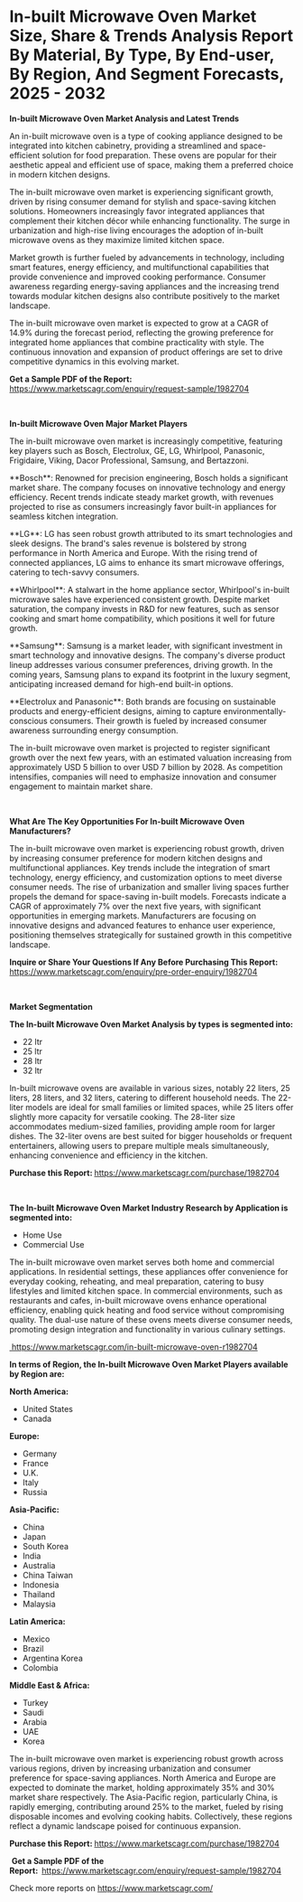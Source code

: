 <p><h1>In-built Microwave Oven Market Size, Share & Trends Analysis Report By Material, By Type, By End-user, By Region, And Segment Forecasts, 2025 - 2032</h1></p><p><strong>In-built Microwave Oven Market Analysis and Latest Trends</strong></p>
<p><p>An in-built microwave oven is a type of cooking appliance designed to be integrated into kitchen cabinetry, providing a streamlined and space-efficient solution for food preparation. These ovens are popular for their aesthetic appeal and efficient use of space, making them a preferred choice in modern kitchen designs.</p><p>The in-built microwave oven market is experiencing significant growth, driven by rising consumer demand for stylish and space-saving kitchen solutions. Homeowners increasingly favor integrated appliances that complement their kitchen décor while enhancing functionality. The surge in urbanization and high-rise living encourages the adoption of in-built microwave ovens as they maximize limited kitchen space.</p><p>Market growth is further fueled by advancements in technology, including smart features, energy efficiency, and multifunctional capabilities that provide convenience and improved cooking performance. Consumer awareness regarding energy-saving appliances and the increasing trend towards modular kitchen designs also contribute positively to the market landscape.</p><p>The in-built microwave oven market is expected to grow at a CAGR of 14.9% during the forecast period, reflecting the growing preference for integrated home appliances that combine practicality with style. The continuous innovation and expansion of product offerings are set to drive competitive dynamics in this evolving market.</p></p>
<p><strong>Get a Sample PDF of the Report:&nbsp;</strong> <a href="https://www.marketscagr.com/enquiry/request-sample/1982704?utm_campaign=2215&utm_medium=2&utm_source=Github&utm_content=ia&utm_term=10022025&utm_id=in-built-microwave-oven">https://www.marketscagr.com/enquiry/request-sample/1982704</a></p>
<p>&nbsp;</p>
<p><strong>In-built Microwave Oven Major Market Players</strong></p>
<p><p>The in-built microwave oven market is increasingly competitive, featuring key players such as Bosch, Electrolux, GE, LG, Whirlpool, Panasonic, Frigidaire, Viking, Dacor Professional, Samsung, and Bertazzoni. </p><p>**Bosch**: Renowned for precision engineering, Bosch holds a significant market share. The company focuses on innovative technology and energy efficiency. Recent trends indicate steady market growth, with revenues projected to rise as consumers increasingly favor built-in appliances for seamless kitchen integration.</p><p>**LG**: LG has seen robust growth attributed to its smart technologies and sleek designs. The brand's sales revenue is bolstered by strong performance in North America and Europe. With the rising trend of connected appliances, LG aims to enhance its smart microwave offerings, catering to tech-savvy consumers.</p><p>**Whirlpool**: A stalwart in the home appliance sector, Whirlpool's in-built microwave sales have experienced consistent growth. Despite market saturation, the company invests in R&D for new features, such as sensor cooking and smart home compatibility, which positions it well for future growth.</p><p>**Samsung**: Samsung is a market leader, with significant investment in smart technology and innovative designs. The company's diverse product lineup addresses various consumer preferences, driving growth. In the coming years, Samsung plans to expand its footprint in the luxury segment, anticipating increased demand for high-end built-in options.</p><p>**Electrolux and Panasonic**: Both brands are focusing on sustainable products and energy-efficient designs, aiming to capture environmentally-conscious consumers. Their growth is fueled by increased consumer awareness surrounding energy consumption.</p><p>The in-built microwave oven market is projected to register significant growth over the next few years, with an estimated valuation increasing from approximately USD 5 billion to over USD 7 billion by 2028. As competition intensifies, companies will need to emphasize innovation and consumer engagement to maintain market share.</p></p>
<p>&nbsp;</p>
<p><strong>What Are The Key Opportunities For In-built Microwave Oven Manufacturers?</strong></p>
<p><p>The in-built microwave oven market is experiencing robust growth, driven by increasing consumer preference for modern kitchen designs and multifunctional appliances. Key trends include the integration of smart technology, energy efficiency, and customization options to meet diverse consumer needs. The rise of urbanization and smaller living spaces further propels the demand for space-saving in-built models. Forecasts indicate a CAGR of approximately 7% over the next five years, with significant opportunities in emerging markets. Manufacturers are focusing on innovative designs and advanced features to enhance user experience, positioning themselves strategically for sustained growth in this competitive landscape.</p></p>
<p><strong>Inquire or Share Your Questions If Any Before Purchasing This Report:</strong> <a href="https://www.marketscagr.com/enquiry/pre-order-enquiry/1982704?utm_campaign=2215&utm_medium=2&utm_source=Github&utm_content=ia&utm_term=10022025&utm_id=in-built-microwave-oven">https://www.marketscagr.com/enquiry/pre-order-enquiry/1982704</a></p>
<p>&nbsp;</p>
<p><strong>Market Segmentation</strong></p>
<p><strong>The In-built Microwave Oven Market Analysis by types is segmented into:</strong></p>
<p><ul><li>22 ltr</li><li>25 ltr</li><li>28 ltr</li><li>32 ltr</li></ul></p>
<p><p>In-built microwave ovens are available in various sizes, notably 22 liters, 25 liters, 28 liters, and 32 liters, catering to different household needs. The 22-liter models are ideal for small families or limited spaces, while 25 liters offer slightly more capacity for versatile cooking. The 28-liter size accommodates medium-sized families, providing ample room for larger dishes. The 32-liter ovens are best suited for bigger households or frequent entertainers, allowing users to prepare multiple meals simultaneously, enhancing convenience and efficiency in the kitchen.</p></p>
<p><strong>Purchase this Report:&nbsp;</strong><a href="https://www.marketscagr.com/purchase/1982704?utm_campaign=2215&utm_medium=2&utm_source=Github&utm_content=ia&utm_term=10022025&utm_id=in-built-microwave-oven">https://www.marketscagr.com/purchase/1982704</a></p>
<p>&nbsp;</p>
<p><strong>The In-built Microwave Oven Market Industry Research by Application is segmented into:</strong></p>
<p><ul><li>Home Use</li><li>Commercial Use</li></ul></p>
<p><p>The in-built microwave oven market serves both home and commercial applications. In residential settings, these appliances offer convenience for everyday cooking, reheating, and meal preparation, catering to busy lifestyles and limited kitchen space. In commercial environments, such as restaurants and cafes, in-built microwave ovens enhance operational efficiency, enabling quick heating and food service without compromising quality. The dual-use nature of these ovens meets diverse consumer needs, promoting design integration and functionality in various culinary settings.</p></p>
<p><a href="https://www.marketscagr.com/in-built-microwave-oven-r1982704?utm_campaign=2215&utm_medium=2&utm_source=Github&utm_content=ia&utm_term=10022025&utm_id=in-built-microwave-oven">&nbsp;https://www.marketscagr.com/in-built-microwave-oven-r1982704</a></p>
<p><strong>In terms of Region, the In-built Microwave Oven Market Players available by Region are:</strong></p>
<p>
    <p> <strong> North America: </strong>
        <ul>
            <li>United States</li>
            <li>Canada</li>
        </ul>
        </p> 
    <p> <strong> Europe: </strong>
        <ul>
            <li>Germany</li>
            <li>France</li>
            <li>U.K.</li>
            <li>Italy</li>
            <li>Russia</li>
        </ul>
        </p> 
    <p> <strong> Asia-Pacific: </strong>
        <ul>
            <li>China</li>
            <li>Japan</li>
            <li>South Korea</li>
            <li>India</li>
            <li>Australia</li>
            <li>China Taiwan</li>
            <li>Indonesia</li>
            <li>Thailand</li>
            <li>Malaysia</li>
        </ul>
        </p> 
    <p> <strong> Latin America: </strong>
        <ul>
            <li>Mexico</li>
            <li>Brazil</li>
            <li>Argentina Korea</li>
            <li>Colombia</li>
        </ul>
        </p> 
    <p> <strong> Middle East & Africa: </strong>
        <ul>
            <li>Turkey</li>
            <li>Saudi</li>
            <li>Arabia</li>
            <li>UAE</li>
            <li>Korea</li>
        </ul>
    </p>
    </p>
<p><p>The in-built microwave oven market is experiencing robust growth across various regions, driven by increasing urbanization and consumer preference for space-saving appliances. North America and Europe are expected to dominate the market, holding approximately 35% and 30% market share respectively. The Asia-Pacific region, particularly China, is rapidly emerging, contributing around 25% to the market, fueled by rising disposable incomes and evolving cooking habits. Collectively, these regions reflect a dynamic landscape poised for continuous expansion.</p></p>
<p><strong>Purchase this Report: </strong><a href="https://www.marketscagr.com/purchase/1982704?utm_campaign=2215&utm_medium=2&utm_source=Github&utm_content=ia&utm_term=10022025&utm_id=in-built-microwave-oven">https://www.marketscagr.com/purchase/1982704</a></p>
<p>&nbsp;<strong>Get a Sample PDF of the Report:&nbsp;&nbsp;</strong><a href="https://www.marketscagr.com/enquiry/request-sample/1982704?utm_campaign=2215&utm_medium=2&utm_source=Github&utm_content=ia&utm_term=10022025&utm_id=in-built-microwave-oven">https://www.marketscagr.com/enquiry/request-sample/1982704</a></p>
<p><strong></strong></p>
<p>Check more reports on <a href="https://www.marketscagr.com/?utm_campaign=2215&utm_medium=2&utm_source=Github&utm_content=ia&utm_term=10022025&utm_id=in-built-microwave-oven">https://www.marketscagr.com/</a></p>